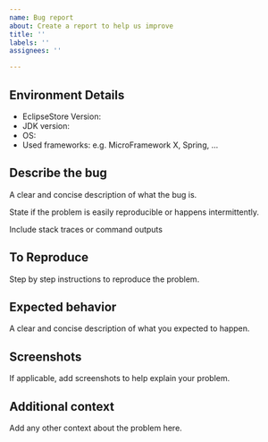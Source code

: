 ```yaml
---
name: Bug report
about: Create a report to help us improve
title: ''
labels: ''
assignees: ''

---
```


## Environment Details
* EclipseStore Version:
* JDK version:
* OS:
* Used frameworks: e.g. MicroFramework X, Spring, ...

## Describe the bug
A clear and concise description of what the bug is.

State if the problem is easily reproducible or happens intermittently.

Include stack traces or command outputs

## To Reproduce
Step by step instructions to reproduce the problem.

## Expected behavior
A clear and concise description of what you expected to happen.

## Screenshots
If applicable, add screenshots to help explain your problem.

## Additional context
Add any other context about the problem here.
